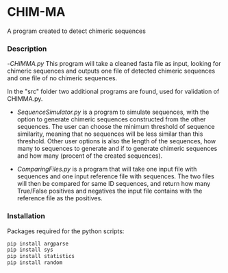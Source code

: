 # CHIM-MA
A program created to detect chimeric sequences

### Description

-*CHIMMA.py* This program will take a cleaned fasta file as input, looking for chimeric sequences and outputs one file of detected chimeric sequences
and one file of no chimeric sequences.

In the "src" folder two additional programs are found, used for validation of CHIMMA.py.

- *SequenceSimulator.py* is a program to simulate sequences, with the option to generate chimeric sequences constructed from 
the other sequences. The user can choose the minimum threshold of sequence similarity, meaning that 
no sequences will be less similar than this threshold. Other user options is also the length of the sequences, how many to sequences to generate
and if to generate chimeric sequences and how many (procent of the created sequences).

- *ComparingFiles.py* is a program that will take one input file with sequences and one input reference file with sequences.
The two files will then be compared for same ID sequences, and return how many True/False positives and negatives the input file
contains with the reference file as the positives. 


### Installation

Packages required for the python scripts:
``` python
pip install argparse
pip install sys
pip install statistics
pip install random 
```
